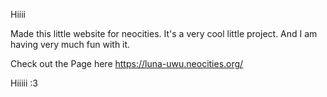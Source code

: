 Hiiii

Made this little website for neocities. It's a very cool little project. And I am having very much fun with it.

Check out the Page here
https://luna-uwu.neocities.org/

Hiiiii :3
